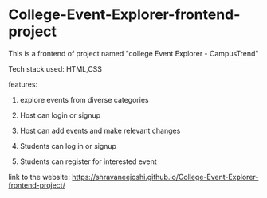 # College-Event-Explorer-frontend-project
This is a frontend of project named "college Event Explorer - CampusTrend"

Tech stack used: HTML,CSS

features:
1) explore events from diverse categories

2) Host can login or signup
   
3) Host can add events and make relevant changes

4) Students can log in or signup
   
5) Students can register for interested event

link to the website:
https://shravaneejoshi.github.io/College-Event-Explorer-frontend-project/
